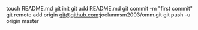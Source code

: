 touch README.md
git init
git add README.md
git commit -m "first commit"
git remote add origin git@github.com:joelunmsm2003/omm.git
git push -u origin master